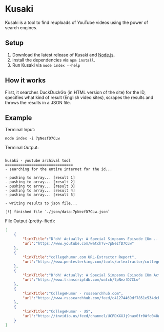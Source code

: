 # Kusaki
Kusaki is a tool to find reuploads of YouTube videos using the power of search engines.

## Setup

1. Download the latest release of Kusaki and [Node.js](https://nodejs.org/en/download/).
2. Install the dependencies via ``npm install``.
3. Run Kusaki via ``node index --help``

## How it works

First, it searches DuckDuckGo (in HTML version of the site) for the ID, specifies what kind of result (English video sites),
scrapes the results and throws the results in a JSON file.

## Example

Terminal Input:

```node index -i 7pNezfD7CLw```

Terminal Output:

```

kusaki - youtube archival tool
===============================
- searching for the entire internet for the id...

- pushing to array... [result 1]
- pushing to array... [result 2]
- pushing to array... [result 3]
- pushing to array... [result 4]
- pushing to array... [result 5]

- writing results to json file...

[!] finished file `./json/data-7pNezfD7CLw.json`

```

File Output (pretty-ified):

```json
[
    {
        "linkTitle":"D'oh! Actually: A Special Simpsons Episode [Um ... - YouTube",
        "url":"https://www.youtube.com/watch?v=7pNezfD7CLw"
    },
    {
        "linkTitle":"collegehumor.com URL-Extractor Report",
        "url":"https://www.pentesterking.com/tools/urlextractor/collegehumor.com"
    },
    {
        "linkTitle":"D'oh! Actually: A Special Simpsons Episode [Um Actually ...",
        "url":"https://www.transcriptdb.com/watch/7pNezfD7CLw"
    },
    {
        "linkTitle":"CollegeHumor - rsssearchhub.com",
        "url":"https://www.rsssearchhub.com/feed/c41274469df7851e534dcbec2a4cf8d8/collegehumor-picture-galleries"
    },
    {
        "linkTitle":"CollegeHumor - US",
        "url":"https://invidio.us/feed/channel/UCPDXXXJj9nax0fr0Wfc048g"
    }
]
```